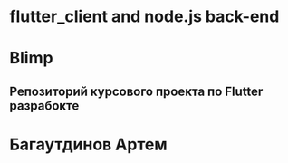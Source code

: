 # flutter_client and node.js back-end

# Blimp 

## Репозиторий курсового проекта по Flutter разрабокте
# Багаутдинов Артем

